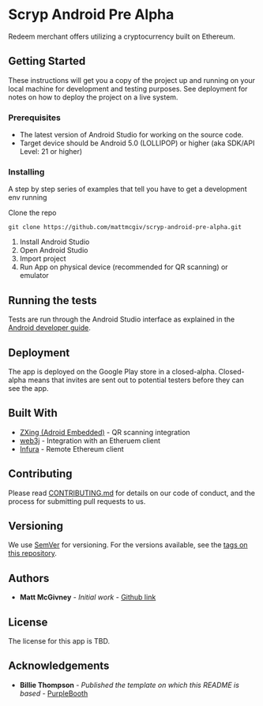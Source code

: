 # Scryp Android Pre Alpha

Redeem merchant offers utilizing a cryptocurrency built on Ethereum.

## Getting Started

These instructions will get you a copy of the project up and running on your local machine for development and testing purposes. See deployment for notes on how to deploy the project on a live system.

### Prerequisites

* The latest version of Android Studio for working on the source code.
* Target device should be Android 5.0 (LOLLIPOP) or higher (aka SDK/API Level: 21 or higher)

### Installing

A step by step series of examples that tell you have to get a development env running

Clone the repo

```
git clone https://github.com/mattmcgiv/scryp-android-pre-alpha.git
```

1. Install Android Studio
2. Open Android Studio
3. Import project
4. Run App on physical device (recommended for QR scanning) or emulator

## Running the tests

Tests are run through the Android Studio interface as explained in the [Android developer guide](https://developer.android.com/studio/test/index.html#run_a_test).

## Deployment

The app is deployed on the Google Play store in a closed-alpha. Closed-alpha means that invites are sent out to potential testers before they can see the app.

## Built With

* [ZXing (Adroid Embedded)](https://github.com/journeyapps/zxing-android-embedded) - QR scanning integration
* [web3j](https://github.com/web3j/web3j) - Integration with an Etheruem client
* [Infura](https://infura.io) - Remote Ethereum client

## Contributing
Please read [CONTRIBUTING.md](https://github.com/mattmcgiv/scryp-android-pre-alpha/blob/readme/CONTRIBUTING.MD) for details on our code of conduct, and the process for submitting pull requests to us.

## Versioning

We use [SemVer](http://semver.org/) for versioning. For the versions available, see the [tags on this repository](https://github.com/your/project/tags).

## Authors

* **Matt McGivney** - *Initial work* - [Github link](https://github.com/mattmcgiv)

## License

The license for this app is TBD.

## Acknowledgements
* **Billie Thompson** - *Published the template on which this README is based* - [PurpleBooth](https://github.com/PurpleBooth)
